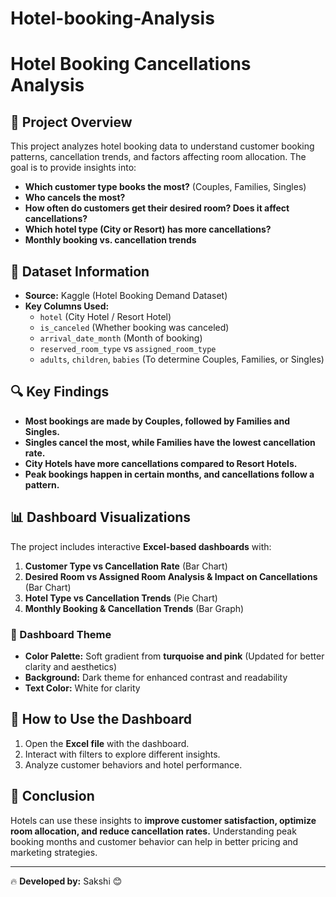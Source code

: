 # Hotel-booking-Analysis
# Hotel Booking Cancellations Analysis

## 📌 Project Overview
This project analyzes hotel booking data to understand customer booking patterns, cancellation trends, and factors affecting room allocation. The goal is to provide insights into:
- **Which customer type books the most?** (Couples, Families, Singles)
- **Who cancels the most?**
- **How often do customers get their desired room? Does it affect cancellations?**
- **Which hotel type (City or Resort) has more cancellations?**
- **Monthly booking vs. cancellation trends**

## 📂 Dataset Information
- **Source:** Kaggle (Hotel Booking Demand Dataset)
- **Key Columns Used:**
  - `hotel` (City Hotel / Resort Hotel)
  - `is_canceled` (Whether booking was canceled)
  - `arrival_date_month` (Month of booking)
  - `reserved_room_type` vs `assigned_room_type`
  - `adults`, `children`, `babies` (To determine Couples, Families, or Singles)
  
## 🔍 Key Findings
- **Most bookings are made by Couples, followed by Families and Singles.**
- **Singles cancel the most, while Families have the lowest cancellation rate.**
- **City Hotels have more cancellations compared to Resort Hotels.**
- **Peak bookings happen in certain months, and cancellations follow a pattern.**

## 📊 Dashboard Visualizations
The project includes interactive **Excel-based dashboards** with:
1. **Customer Type vs Cancellation Rate** (Bar Chart)
2. **Desired Room vs Assigned Room Analysis & Impact on Cancellations** (Bar Chart)
3. **Hotel Type vs Cancellation Trends** (Pie Chart)
4. **Monthly Booking & Cancellation Trends** (Bar Graph)

### 🎨 Dashboard Theme
- **Color Palette:** Soft gradient from **turquoise and pink** (Updated for better clarity and aesthetics)
- **Background:** Dark theme for enhanced contrast and readability
- **Text Color:** White for clarity

## 🚀 How to Use the Dashboard
1. Open the **Excel file** with the dashboard.
2. Interact with filters to explore different insights.
3. Analyze customer behaviors and hotel performance.

## 📢 Conclusion
Hotels can use these insights to **improve customer satisfaction, optimize room allocation, and reduce cancellation rates.** Understanding peak booking months and customer behavior can help in better pricing and marketing strategies.

---

🔥 **Developed by:** Sakshi 😊


